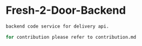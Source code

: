 # Fresh-2-Door-Backend

```sh
backend code service for delivery api. 

for contribution please refer to contribution.md
```
